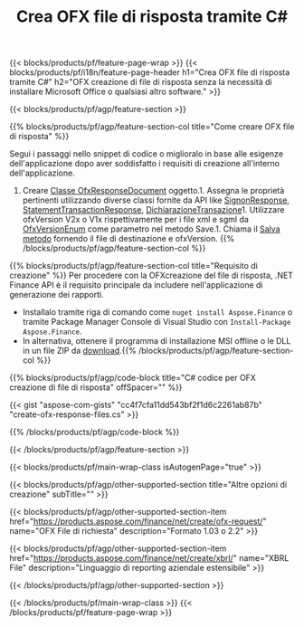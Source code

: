 ﻿---
title: Crea OFX file di risposta tramite C#
description: Codice di esempio per la creazione del file di risposta OFX. Utilizza API codice di esempio per la generazione di file di risposta in batch OFX all'interno di applicazioni basate su .NET. 
url: /it/net/create/ofx-response/
family: finance
platformtag: net
feature: create
informat: OFX Response
outformat: 
otherformats: OFX Response
---
{{< blocks/products/pf/feature-page-wrap >}}
{{< blocks/products/pf/i18n/feature-page-header h1="Crea OFX file di risposta tramite C#" h2="OFX creazione di file di risposta senza la necessità di installare Microsoft Office o qualsiasi altro software." >}}

{{< blocks/products/pf/agp/feature-section >}}

{{% blocks/products/pf/agp/feature-section-col title="Come creare OFX file di risposta" %}}

Segui i passaggi nello snippet di codice o miglioralo in base alle esigenze dell'applicazione dopo aver soddisfatto i requisiti di creazione all'interno dell'applicazione.

1. Creare [Classe OfxResponseDocument](https://apireference.aspose.com/finance/net/aspose.finance.ofx/ofxresponsedocument) oggetto.1. Assegna le proprietà pertinenti utilizzando diverse classi fornite da API like [SignonResponse](https://apireference.aspose.com/finance/net/aspose.finance.ofx.signon/signonresponse),  [StatementTransactionResponse](https://apireference.aspose.com/finance/net/aspose.finance.ofx.bank/statementtransactionresponse), [DichiarazioneTransazione](https://apireference.aspose.com/finance/net/aspose.finance.ofx/statementtransaction)1. Utilizzare ofxVersion V2x o V1x rispettivamente per i file xml e sgml da [OfxVersionEnum](https://apireference.aspose.com/finance/net/aspose.finance.ofx/ofxversionenum) come parametro nel metodo Save.1. Chiama il [Salva metodo](https://apireference.aspose.com/finance/net/aspose.finance.ofx/ofxresponsedocument/methods/save) fornendo il file di destinazione e ofxVersion.
{{% /blocks/products/pf/agp/feature-section-col %}}

{{% blocks/products/pf/agp/feature-section-col title="Requisito di creazione" %}}
Per procedere con la OFXcreazione del file di risposta, .NET Finance API è il requisito principale da includere nell'applicazione di generazione dei rapporti. 
- Installalo tramite riga di comando come ```nuget install Aspose.Finance``` o tramite Package Manager Console di Visual Studio con ```Install-Package Aspose.Finance```.
- In alternativa, ottenere il programma di installazione MSI offline o le DLL in un file ZIP da [download](https://downloads.aspose.com/finance/net).{{% /blocks/products/pf/agp/feature-section-col %}}

{{% blocks/products/pf/agp/code-block title="C# codice per OFX creazione di file di risposta" offSpacer="" %}}

{{< gist "aspose-com-gists" "cc4f7cfa11dd543bf2f1d6c2261ab87b" "create-ofx-response-files.cs" >}}

{{% /blocks/products/pf/agp/code-block %}}

{{< /blocks/products/pf/agp/feature-section >}}

{{< blocks/products/pf/main-wrap-class isAutogenPage="true" >}}

{{< blocks/products/pf/agp/other-supported-section title="Altre opzioni di creazione" subTitle="" >}}

{{< blocks/products/pf/agp/other-supported-section-item href="https://products.aspose.com/finance/net/create/ofx-request/" name="OFX File di richiesta" description="Formato 1.03 o 2.2" >}}

{{< blocks/products/pf/agp/other-supported-section-item href="https://products.aspose.com/finance/net/create/xbrl/" name="XBRL File" description="Linguaggio di reporting aziendale estensibile" >}}

{{< /blocks/products/pf/agp/other-supported-section >}}

{{< /blocks/products/pf/main-wrap-class >}}
{{< /blocks/products/pf/feature-page-wrap >}}